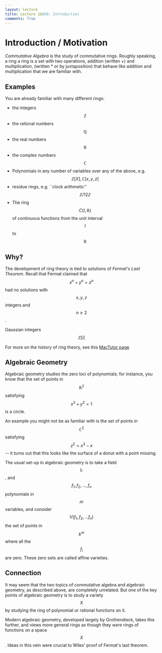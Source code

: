 ```yaml
---
layout: lecture
title: Lecture 1&#58; Introduction
comments: True
---
```


Introduction / Motivation
=========================

*Commutative Algebra* is the study of commutative rings.  Roughly speaking, a ring a ring is a set with two operations, addition (written +) and multiplication, (written * or by juxtaposition) that behave like addition and multiplication that we are familiar with.   

Examples
--------

You are already familiar with many different rings:

 - the integers $$\mathbb{Z}$$
 - the rational numbers $$\mathbb{Q}$$
 - the real numbers $$\mathbb{R}$$
 - the complex numbers $$\mathbb{C}$$
 - Polynomials in any number of variables over any of the above, e.g. $$\mathbb{Z}[X], \mathbb{C}[x,y,z]$$
 - residue rings, e.g. ``clock arithmetic'' $$\mathbb{Z}/12\mathbb{Z}$$
 - The ring $$C(I,\mathbb{R})$$ of continuous functions from the unit interval $$I$$ to $$\mathbb{R}$$

Why?
----

The development of ring theory is tied to solutions of *Fermat's Last Theorem*.  Recall that Fermat claimed that $$x^n+y^n=z^n$$ had no solutions with $$x,y,z$$ integers and $$n\geq 2$$.  

Gaussian integers $$\mathbb{Z}[i]$$ 


For more on the history of ring theory, see this [MacTutor page](http://www-history.mcs.st-and.ac.uk/HistTopics/Ring_theory.html)

Algebraic Geometry
------------------

Algebraic geometry studies the zero loci of polynomials; for instance, you know that the set of points in $$\mathbb{R}^2$$ satisfying $$x^2+y^2=1$$ is a circle.  

An example you might not be as familiar with is the set of points in $$\mathbb{C}^2$$ satisfying $$z^2=x^3-x$$ -- it turns out that this looks like the surface of a donut with a point missing.

The usual set-up in algebraic geometry is to take a field $$\mathbb{k}$$, and $$f_1, f_2,...,f_n$$ polynomials in $$m$$ variables, and consider $$V(f_1, f_2,...f_n)$$ the set of points in $$k^m$$ where all the $$f_i$$ are zero.  These zero sets are called affine varieties.

Connection
----------

It may seem that the two topics of commutative algebra and algebraic geometry, as described above, are completely unrelated.  But one of the key points of algebraic geometry is to study a variety $$X$$ by studying the ring of polynomial or rational functions on it.  

Modern algebraic geometry, developed largely by Grothendieck, takes this further, and views more general rings as though they *were* rings of functions on a space $$X$$.  Ideas in this vein were crucial to Wiles' proof of Fermat's last theorem.




